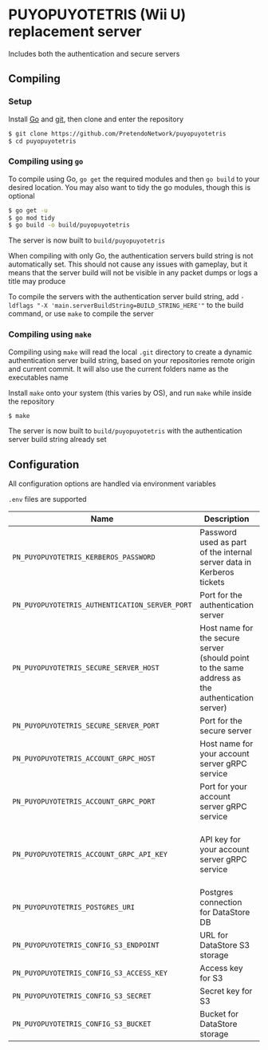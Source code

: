 # PUYOPUYOTETRIS (Wii U) replacement server
Includes both the authentication and secure servers

## Compiling

### Setup
Install [Go](https://go.dev/doc/install) and [git](https://git-scm.com/downloads), then clone and enter the repository

```bash
$ git clone https://github.com/PretendoNetwork/puyopuyotetris
$ cd puyopuyotetris
```

### Compiling using `go`
To compile using Go, `go get` the required modules and then `go build` to your desired location. You may also want to tidy the go modules, though this is optional

```bash
$ go get -u
$ go mod tidy
$ go build -o build/puyopuyotetris
```

The server is now built to `build/puyopuyotetris`

When compiling with only Go, the authentication servers build string is not automatically set. This should not cause any issues with gameplay, but it means that the server build will not be visible in any packet dumps or logs a title may produce

To compile the servers with the authentication server build string, add `-ldflags "-X 'main.serverBuildString=BUILD_STRING_HERE'"` to the build command, or use `make` to compile the server

### Compiling using `make`
Compiling using `make` will read the local `.git` directory to create a dynamic authentication server build string, based on your repositories remote origin and current commit. It will also use the current folders name as the executables name

Install `make` onto your system (this varies by OS), and run `make` while inside the repository

```bash
$ make
```

The server is now built to `build/puyopuyotetris` with the authentication server build string already set

## Configuration
All configuration options are handled via environment variables

`.env` files are supported

| Name                                           | Description                                                                                     | Required                                      |
|------------------------------------------------|-------------------------------------------------------------------------------------------------|-----------------------------------------------|
| `PN_PUYOPUYOTETRIS_KERBEROS_PASSWORD`          | Password used as part of the internal server data in Kerberos tickets                           | No (Default password `password` will be used) |
| `PN_PUYOPUYOTETRIS_AUTHENTICATION_SERVER_PORT` | Port for the authentication server                                                              | Yes                                           |
| `PN_PUYOPUYOTETRIS_SECURE_SERVER_HOST`         | Host name for the secure server (should point to the same address as the authentication server) | Yes                                           |
| `PN_PUYOPUYOTETRIS_SECURE_SERVER_PORT`         | Port for the secure server                                                                      | Yes                                           |
| `PN_PUYOPUYOTETRIS_ACCOUNT_GRPC_HOST`          | Host name for your account server gRPC service                                                  | Yes                                           |
| `PN_PUYOPUYOTETRIS_ACCOUNT_GRPC_PORT`          | Port for your account server gRPC service                                                       | Yes                                           |
| `PN_PUYOPUYOTETRIS_ACCOUNT_GRPC_API_KEY`       | API key for your account server gRPC service                                                    | No (Assumed to be an open gRPC API)           |
| `PN_PUYOPUYOTETRIS_POSTGRES_URI`               | Postgres connection for DataStore DB                                                            | Yes                                           |
| `PN_PUYOPUYOTETRIS_CONFIG_S3_ENDPOINT`         | URL for DataStore S3 storage                                                                    | Yes                                           |
| `PN_PUYOPUYOTETRIS_CONFIG_S3_ACCESS_KEY`       | Access key for S3                                                                               | Yes                                           |
| `PN_PUYOPUYOTETRIS_CONFIG_S3_SECRET`           | Secret key for S3                                                                               | Yes                                           |
| `PN_PUYOPUYOTETRIS_CONFIG_S3_BUCKET`           | Bucket for DataStore storage                                                                    | Yes                                           |